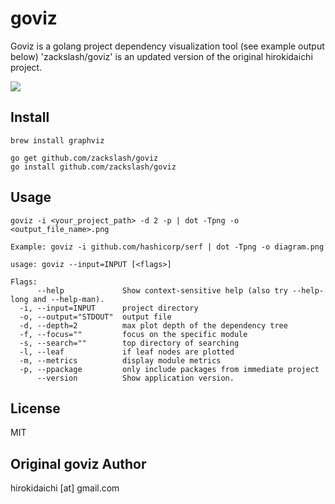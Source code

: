 goviz
=====

Goviz is a golang project dependency visualization tool (see example output below)
'zackslash/goviz' is an updated version of the original hirokidaichi project.

![](https://raw.githubusercontent.com/zackslash/goviz/master/images/own.png)


## Install

```
brew install graphviz
```

```
go get github.com/zackslash/goviz
go install github.com/zackslash/goviz
```

## Usage

```
goviz -i <your_project_path> -d 2 -p | dot -Tpng -o <output_file_name>.png

Example: goviz -i github.com/hashicorp/serf | dot -Tpng -o diagram.png
```

```
usage: goviz --input=INPUT [<flags>]

Flags:
      --help             Show context-sensitive help (also try --help-long and --help-man).
  -i, --input=INPUT      project directory
  -o, --output="STDOUT"  output file
  -d, --depth=2          max plot depth of the dependency tree
  -f, --focus=""         focus on the specific module
  -s, --search=""        top directory of searching
  -l, --leaf             if leaf nodes are plotted
  -m, --metrics          display module metrics
  -p, --ppackage         only include packages from immediate project
      --version          Show application version.

```

## License

MIT

## Original goviz Author

hirokidaichi [at] gmail.com
